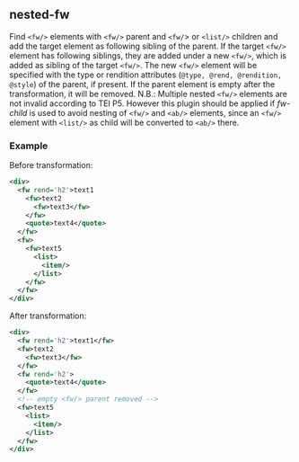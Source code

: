 ## nested-fw
Find `<fw/>` elements with `<fw/>` parent and `<fw/`> or `<list/>` children and add the target element as following sibling of the parent.
If the target `<fw/>` element has following siblings, they are added under a new `<fw/>`, which is added as sibling of the target `<fw/>`.
The new `<fw/>` element will be specified with the type or rendition attributes (`@type, @rend, @rendition, @style`) of the parent, if present.
If the parent element is empty after the transformation, it will be removed.
N.B.: Multiple nested `<fw/>` elements are not invalid according to TEI P5. However this plugin should be applied if *fw-child* is used to avoid nesting of `<fw/>` and `<ab/>` elements, since an `<fw/>` element with `<list/>` as child will be converted to `<ab/>` there.

### Example
Before transformation:
```xml
<div>
  <fw rend='h2'>text1
    <fw>text2
      <fw>text3</fw>
    </fw>
    <quote>text4</quote>
  </fw>
  <fw>
    <fw>text5
      <list>
        <item/>
      </list>
    </fw>
  </fw>
</div>
```

After transformation:
```xml
<div>
  <fw rend='h2'>text1</fw>
  <fw>text2
    <fw>text3</fw>
  </fw>
  <fw rend='h2'>
    <quote>text4</quote>
  </fw>
  <!-- empty <fw/> parent removed -->
  <fw>text5
    <list>
      <item/>
    </list>
  </fw>
</div>
```
